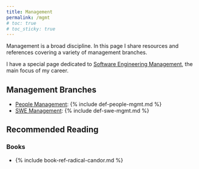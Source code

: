 ```yaml
---
title: Management
permalink: /mgmt
# toc: true
# toc_sticky: true
---
```


Management is a broad discipline. In this page I share resources and references covering a variety of management branches.


I have a special page dedicated to [Software Engineering Management](/mgmt/swe), the main focus of my career.

## Management Branches

- [People Management](/mgmt/people): {% include def-people-mgmt.md %}
- [SWE Management](/mgmt/swe): {% include def-swe-mgmt.md %}

## Recommended Reading

### Books

- {% include book-ref-radical-candor.md %}